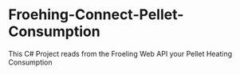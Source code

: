 # Froehing-Connect-Pellet-Consumption
This C# Project reads from the Froeling Web API your Pellet Heating Consumption 
